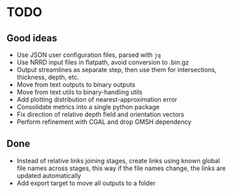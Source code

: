 # TODO
## Good ideas
+ Use JSON user configuration files, parsed with `jq`
+ Use NRRD input files in flatpath, avoid conversion to .bin.gz
+ Output streamlines as separate step, then use them for intersections, thickness, depth, etc.
+ Move from text outputs to binary outputs
+ Move from text utils to binary-handling utils
+ Add plotting distribution of nearest-approximation error
+ Consolidate metrics into a single python package
+ Fix direction of relative depth field and orientation vectors
+ Perform refinement with CGAL and drop GMSH dependency
## Done
+ Instead of relative links joining stages, create links using known global file names across stages, this way if the file names change, the links are updated automatically
+ Add export target to move all outputs to a folder

